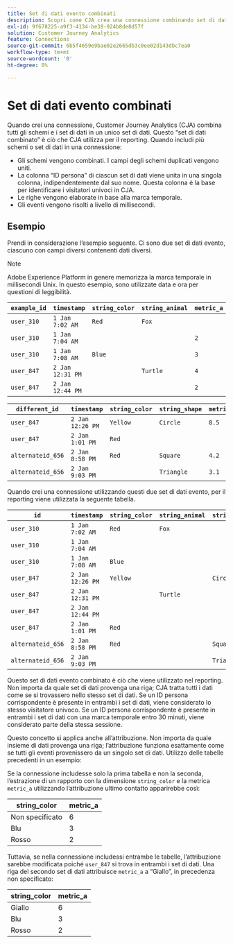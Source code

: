 ```yaml
---
title: Set di dati evento combinati
description: Scopri come CJA crea una connessione combinando set di dati.
exl-id: 9f678225-a9f3-4134-be38-924b8de8d57f
solution: Customer Journey Analytics
feature: Connections
source-git-commit: 6b5f4659e9bae02e2665db3c0ee02d143dbc7ea0
workflow-type: tm+mt
source-wordcount: '0'
ht-degree: 0%

---
```



# Set di dati evento combinati

Quando crei una connessione, Customer Journey Analytics (CJA) combina tutti gli schemi e i set di dati in un unico set di dati. Questo “set di dati combinato” è ciò che CJA utilizza per il reporting. Quando includi più schemi o set di dati in una connessione:

* Gli schemi vengono combinati. I campi degli schemi duplicati vengono uniti.
* La colonna “ID persona” di ciascun set di dati viene unita in una singola colonna, indipendentemente dal suo nome. Questa colonna è la base per identificare i visitatori univoci in CJA.
* Le righe vengono elaborate in base alla marca temporale.
* Gli eventi vengono risolti a livello di millisecondi.

## Esempio

Prendi in considerazione l’esempio seguente. Ci sono due set di dati evento, ciascuno con campi diversi contenenti dati diversi.

>[!NOTE]
>
>Adobe Experience Platform in genere memorizza la marca temporale in millisecondi Unix. In questo esempio, sono utilizzate data e ora per questioni di leggibilità.

| `example_id` | `timestamp` | `string_color` | `string_animal` | `metric_a` |
| --- | --- | --- | --- | --- |
| `user_310` | `1 Jan 7:02 AM` | `Red` | `Fox` |  |
| `user_310` | `1 Jan 7:04 AM` |  |  | `2` |
| `user_310` | `1 Jan 7:08 AM` | `Blue` |  | `3` |
| `user_847` | `2 Jan 12:31 PM` |  | `Turtle` | `4` |
| `user_847` | `2 Jan 12:44 PM` |  |  | `2` |

| `different_id` | `timestamp` | `string_color` | `string_shape` | `metric_b` |
| --- | --- | --- | --- | --- |
| `user_847` | `2 Jan 12:26 PM` | `Yellow` | `Circle` | `8.5` |
| `user_847` | `2 Jan 1:01 PM` | `Red` |  |  |
| `alternateid_656` | `2 Jan 8:58 PM` | `Red` | `Square` | `4.2` |
| `alternateid_656` | `2 Jan 9:03 PM` |  | `Triangle` | `3.1` |

Quando crei una connessione utilizzando questi due set di dati evento, per il reporting viene utilizzata la seguente tabella.

| `id` | `timestamp` | `string_color` | `string_animal` | `string_shape` | `metric_a` | `metric_b` |
| --- | --- | --- | --- | --- | --- | --- |
| `user_310` | `1 Jan 7:02 AM` | `Red` | `Fox` |  |  |  |
| `user_310` | `1 Jan 7:04 AM` |  |  |  | `2` |  |
| `user_310` | `1 Jan 7:08 AM` | `Blue` |  |  | `3` |  |
| `user_847` | `2 Jan 12:26 PM` | `Yellow` |  | `Circle` |  | `8.5` |
| `user_847` | `2 Jan 12:31 PM` |  | `Turtle` |  | `4` |  |
| `user_847` | `2 Jan 12:44 PM` |  |  |  | `2` |  |
| `user_847` | `2 Jan 1:01 PM` | `Red` |  |  |  |  |
| `alternateid_656` | `2 Jan 8:58 PM` | `Red` |  | `Square` |  | `4.2` |
| `alternateid_656` | `2 Jan 9:03 PM` |  |  | `Triangle` |  | `3.1` |

Questo set di dati evento combinato è ciò che viene utilizzato nel reporting. Non importa da quale set di dati provenga una riga; CJA tratta tutti i dati come se si trovassero nello stesso set di dati. Se un ID persona corrispondente è presente in entrambi i set di dati, viene considerato lo stesso visitatore univoco. Se un ID persona corrispondente è presente in entrambi i set di dati con una marca temporale entro 30 minuti, viene considerato parte della stessa sessione.

Questo concetto si applica anche all’attribuzione. Non importa da quale insieme di dati provenga una riga; l’attribuzione funziona esattamente come se tutti gli eventi provenissero da un singolo set di dati. Utilizzo delle tabelle precedenti in un esempio:

Se la connessione includesse solo la prima tabella e non la seconda, l’estrazione di un rapporto con la dimensione `string_color` e la metrica `metric_a` utilizzando l’attribuzione ultimo contatto apparirebbe così:

| string_color | metric_a |
| --- | --- |
| Non specificato | 6 |
| Blu | 3 |
| Rosso | 2 |

Tuttavia, se nella connessione includessi entrambe le tabelle, l’attribuzione sarebbe modificata poiché `user_847` si trova in entrambi i set di dati. Una riga del secondo set di dati attribuisce `metric_a` a “Giallo”, in precedenza non specificato:

| string_color | metric_a |
| --- | --- |
| Giallo | 6 |
| Blu | 3 |
| Rosso | 2 |
